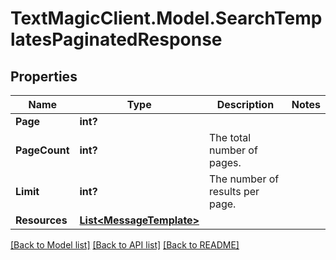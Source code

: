 # TextMagicClient.Model.SearchTemplatesPaginatedResponse
## Properties

Name | Type | Description | Notes
------------ | ------------- | ------------- | -------------
**Page** | **int?** |  | 
**PageCount** | **int?** | The total number of pages. | 
**Limit** | **int?** | The number of results per page. | 
**Resources** | [**List&lt;MessageTemplate&gt;**](MessageTemplate.md) |  | 

[[Back to Model list]](../README.md#documentation-for-models) [[Back to API list]](../README.md#documentation-for-api-endpoints) [[Back to README]](../README.md)


